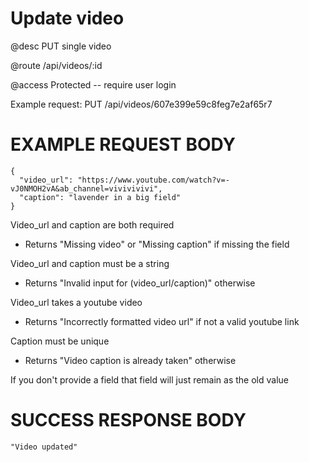 # Update video
@desc PUT single video

@route /api/videos/:id

@access Protected -- require user login

Example request: PUT /api/videos/607e399e59c8feg7e2af65r7

# EXAMPLE REQUEST BODY
```
{
  "video_url": "https://www.youtube.com/watch?v=-vJ0NMOH2vA&ab_channel=vivivivivi",
  "caption": "lavender in a big field"
}
```

Video_url and caption are both required
- Returns "Missing video" or "Missing caption" if missing the field

Video_url and caption must be a string
- Returns "Invalid input for (video_url/caption)" otherwise

Video_url takes a youtube video
- Returns "Incorrectly formatted video url" if not a valid youtube link

Caption must be unique
- Returns "Video caption is already taken" otherwise

If you don't provide a field that field will just remain as the old value

# SUCCESS RESPONSE BODY
```
"Video updated"
```